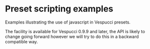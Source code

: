 # Preset scripting examples

Examples illustrating the use of javascript in Vespucci presets.

The facility is available for Vespucci 0.9.9 and later, the API is likely to change going forward however we will try to do this in a backward compatible way. 

